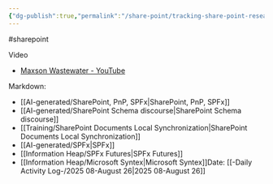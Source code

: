 ```yaml
---
{"dg-publish":true,"permalink":"/share-point/tracking-share-point-research-sources/","noteIcon":"","created":"2025-08-26T15:19:24.345-05:00"}
---
```



#sharepoint

Video
- [Maxson Wastewater - YouTube](https://www.youtube.com/@memphis-wastewater/playlists)

Markdown:
- [[AI-generated/SharePoint, PnP, SPFx\|SharePoint, PnP, SPFx]]
- [[AI-generated/SharePoint Schema discourse\|SharePoint Schema discourse]]
- [[Training/SharePoint Documents Local Synchronization\|SharePoint Documents Local Synchronization]]
- [[AI-generated/SPFx\|SPFx]]
- [[Information Heap/SPFx Futures\|SPFx Futures]]
- [[Information Heap/Microsoft Syntex\|Microsoft Syntex]]Date: [[-Daily Activity Log-/2025 08-August 26\|2025 08-August 26]]




